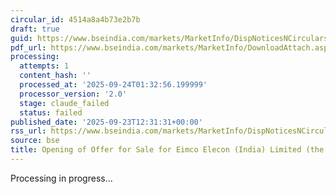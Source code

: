 ```yaml
---
circular_id: 4514a8a4b73e2b7b
draft: true
guid: https://www.bseindia.com/markets/MarketInfo/DispNoticesNCirculars.aspx?Noticeid={12C133AA-0394-4135-94AC-BFD4CCA694F6}&noticeno=20250923-54&dt=09/23/2025&icount=54&totcount=84&flag=0
pdf_url: https://www.bseindia.com/markets/MarketInfo/DownloadAttach.aspx?id=20250923-54&attachedId=875a8248-0c10-4fc6-8c5a-85785a6258cd
processing:
  attempts: 1
  content_hash: ''
  processed_at: '2025-09-24T01:32:56.199999'
  processor_version: '2.0'
  stage: claude_failed
  status: failed
published_date: '2025-09-23T12:31:31+00:00'
rss_url: https://www.bseindia.com/markets/MarketInfo/DispNoticesNCirculars.aspx?Noticeid={12C133AA-0394-4135-94AC-BFD4CCA694F6}&noticeno=20250923-54&dt=09/23/2025&icount=54&totcount=84&flag=0
source: bse
title: Opening of Offer for Sale for Eimco Elecon (India) Limited (the “Company”)
---
```


Processing in progress...